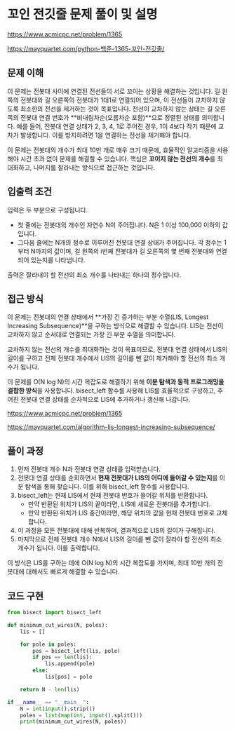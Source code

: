 # 꼬인 전깃줄 문제 풀이 및 설명

<https://www.acmicpc.net/problem/1365>

<https://mayquartet.com/python-백준-1365-꼬인-전깃줄/>

## 문제 이해

이 문제는 전봇대 사이에 연결된 전선들이 서로 꼬이는 상황을 해결하는 것입니다. 길 왼쪽의 전봇대와 길 오른쪽의 전봇대가 1대1로 연결되어 있으며, 이 전선들이 교차하지 않도록 최소한의 전선을 제거하는 것이 목표입니다. 전선이 교차하지 않는 상태는 길 오른쪽의 전봇대 연결 번호가 **비내림차순(오름차순 포함)**으로 정렬된 상태를 의미합니다. 예를 들어, 전봇대 연결 상태가 2, 3, 4, 1로 주어진 경우, 1이 4보다 작기 때문에 교차가 발생합니다. 이를 방지하려면 1을 연결하는 전선을 제거해야 합니다.

이 문제는 전봇대의 개수가 최대 10만 개로 매우 크기 때문에, 효율적인 알고리즘을 사용해야 시간 초과 없이 문제를 해결할 수 있습니다. 핵심은 **꼬이지 않는 전선의 개수**를 최대화하고, 나머지를 잘라내는 방식으로 접근하는 것입니다.

## 입출력 조건

입력은 두 부분으로 구성됩니다.

- 첫 줄에는 전봇대의 개수인 자연수 N이 주어집니다. N은 1 이상 100,000 이하의 값입니다.
- 그다음 줄에는 N개의 정수로 이루어진 전봇대 연결 상태가 주어집니다. 각 정수는 1부터 N까지의 값이며, 길 왼쪽의 i번째 전봇대가 길 오른쪽의 몇 번째 전봇대와 연결되어 있는지를 나타냅니다.

출력은 잘라내야 할 전선의 최소 개수를 나타내는 하나의 정수입니다.

## 접근 방식

이 문제는 전봇대의 연결 상태에서 **가장 긴 증가하는 부분 수열(LIS, Longest Increasing Subsequence)**을 구하는 방식으로 해결할 수 있습니다. LIS는 전선이 교차하지 않고 순서대로 연결되는 가장 긴 부분 수열을 의미합니다.

교차하지 않는 전선의 개수를 최대화하는 것이 목표이므로, 전봇대 연결 상태에서 LIS의 길이를 구하고 전체 전봇대 개수에서 LIS의 길이를 뺀 값이 제거해야 할 전선의 최소 개수가 됩니다.

이 문제를 O(N log N)의 시간 복잡도로 해결하기 위해 **이분 탐색과 동적 프로그래밍을 결합한 방식**을 사용합니다. bisect_left 함수를 사용해 LIS를 효율적으로 구성하고, 주어진 전봇대 연결 상태를 순차적으로 LIS에 추가하거나 갱신해 나갑니다.

<https://www.acmicpc.net/problem/1365>

<https://mayquartet.com/algorithm-lis-longest-increasing-subsequence/>

## 풀이 과정

1. 먼저 전봇대 개수 N과 전봇대 연결 상태를 입력받습니다.
2. 전봇대 연결 상태를 순회하면서 **현재 전봇대가 LIS의 어디에 들어갈 수 있는지**를 이분 탐색을 통해 찾습니다. 이를 위해 bisect_left 함수를 사용합니다.
3. bisect_left는 현재 LIS에서 현재 전봇대 번호가 들어갈 위치를 반환합니다.
   - 만약 반환된 위치가 LIS의 끝이라면, LIS에 새로운 전봇대를 추가합니다.
   - 만약 반환된 위치가 LIS 중간이라면, 해당 위치의 값을 현재 전봇대 번호로 교체합니다.
4. 이 과정을 모든 전봇대에 대해 반복하며, 결과적으로 LIS의 길이가 구해집니다.
5. 마지막으로 전체 전봇대 개수 N에서 LIS의 길이를 뺀 값이 잘라야 할 전선의 최소 개수가 됩니다. 이를 출력합니다.

이 방식은 LIS를 구하는 데에 O(N log N)의 시간 복잡도를 가지며, 최대 10만 개의 전봇대에 대해서도 빠르게 해결할 수 있습니다.

## 코드 구현

```python
from bisect import bisect_left

def minimum_cut_wires(N, poles):
    lis = []

    for pole in poles:
        pos = bisect_left(lis, pole)
        if pos == len(lis):
            lis.append(pole)
        else:
            lis[pos] = pole

    return N - len(lis)

if __name__ == "__main__":
    N = int(input().strip())
    poles = list(map(int, input().split()))
    print(minimum_cut_wires(N, poles))
```
